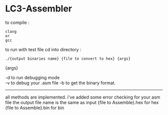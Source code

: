 # LC3-Assembler

to compile : 

    clang  
    or
    gcc 

to run with test file cd into directory :

    ./{output binaries name} {file to convert to hex} {args} 


{args}

-d          to run debugging mode                   
-v          to debug your .asm file 
-b          to get the binary format.


*****
all methods are implemented. 
i've added some error checking for your asm file
the output file name is the same as input
{file to Assemble}.hex for hex
{file to Assemble}.bin for bin

